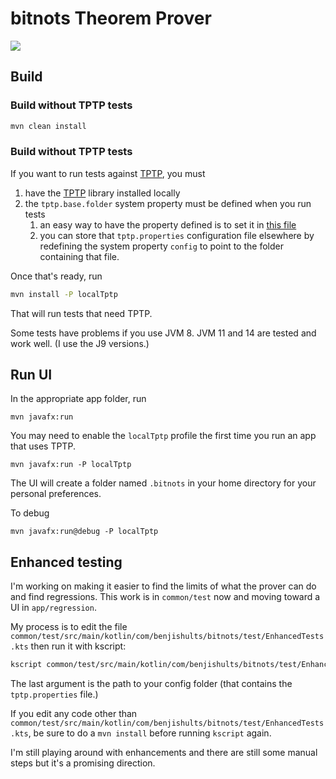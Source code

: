 # bitnots Theorem Prover

[![](https://jitpack.io/v/benjishults/bitnots.svg)](https://jitpack.io/#benjishults/bitnots)

## Build

### Build without TPTP tests

```bash
mvn clean install
```

### Build without TPTP tests

If you want to run tests against [TPTP](http://www.cs.miami.edu/~tptp/), you must 

1. have the  [TPTP](http://www.cs.miami.edu/~tptp/) library
installed locally
2. the `tptp.base.folder` system property must be defined when you run tests
   1. an easy way to have the property defined is to set it in [this file](config/tptp.properties)
   2. you can store that `tptp.properties` configuration file elsewhere by redefining the system property
   `config` to point to the folder containing that file.

Once that's ready, run

```bash
mvn install -P localTptp
```

That will run tests that need TPTP.

Some tests have problems if you use JVM 8.  JVM 11 and 14 are tested and work well.  (I use the J9 versions.)

## Run UI

In the appropriate app folder, run

`mvn javafx:run`

You may need to enable the `localTptp` profile the first time you run an app that uses TPTP.

`mvn javafx:run -P localTptp`

The UI will create a folder named `.bitnots` in your home directory for your personal preferences.

To debug

`mvn javafx:run@debug -P localTptp`

## Enhanced testing

I'm working on making it easier to find the limits of what the prover can do and find regressions.  This 
work is in `common/test` now and moving toward a UI in `app/regression`.

My process is to edit the file `common/test/src/main/kotlin/com/benjishults/bitnots/test/EnhancedTests.kts`
then run it with kscript:

```bash
kscript common/test/src/main/kotlin/com/benjishults/bitnots/test/EnhancedTests.kts /home/benji/repos/benjishults/bitnots/config
```

The last argument is the path to your config folder (that contains the `tptp.properties` file.) 

If you edit any code other than `common/test/src/main/kotlin/com/benjishults/bitnots/test/EnhancedTests.kts`,
be sure to do a `mvn install` before running `kscript` again.

I'm still playing around with enhancements and there are still some manual steps but it's a promising direction.
